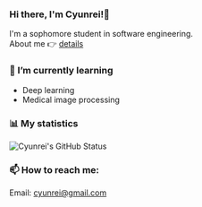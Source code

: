 ### Hi there, I'm Cyunrei!👋
I'm a sophomore student in software engineering.  
About me 👉 [details](https://blog.cyunrei.moe/about)
### 🌱 I’m currently learning 
- Deep learning
- Medical image processing
### 📊 My statistics
![Cyunrei's GitHub Status](https://github-readme-stats.vercel.app/api?username=Cyunrei&show_icons=true) 
### 📫 How to reach me: 
Email: cyunrei@gmail.com
<!--
**Cyunrei/Cyunrei** is a ✨ _special_ ✨ repository because its `README.md` (this file) appears on your GitHub profile.

Here are some ideas to get you started:

- 🔭 I’m currently working on ...
- 🌱 I’m currently learning ...
- 👯 I’m looking to collaborate on ...
- 🤔 I’m looking for help with ...
- 💬 Ask me about ...
- 📫 How to reach me: ...
- 😄 Pronouns: ...
- ⚡ Fun fact: ...
-->
